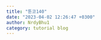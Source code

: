 ```yaml
---
title: "툰코140"
date: "2023-04-02 12:26:47 +0300"
author: NrdyBhu1
category: tutorial blog
---
```

